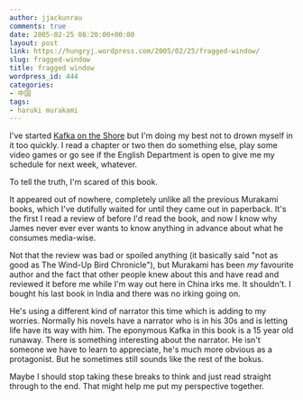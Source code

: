```yaml
---
author: jjackunrau
comments: true
date: 2005-02-25 08:20:00+00:00
layout: post
link: https://hungryj.wordpress.com/2005/02/25/fragged-window/
slug: fragged-window
title: fragged window
wordpress_id: 444
categories:
- 中国
tags:
- haruki murakami
---
```


I've started [Kafka on the Shore](http://www.amazon.com/exec/obidos/ASIN/1400043662/qid=1109134426/sr=2-1/ref=pd_bbs_b_2_1/103-7085229-0639062) but I'm doing my best not to drown myself in it too quickly.  I read a chapter or two then do something else, play some video games or go see if the English Department is open to give me my schedule for next week, whatever.  
  
To tell the truth, I'm scared of this book.  
  
It appeared out of nowhere, completely unlike all the previous Murakami books, which I've dutifully waited for until they came out in paperback.  It's the first I read a review of before I'd read the book, and now I know why James never ever ever wants to know anything in advance about what he consumes media-wise.  
  
Not that the review was bad or spoiled anything (it basically said "not as good as The Wind-Up Bird Chronicle"), but Murakami has been _my_ favourite author and the fact that other people knew about this and have read and reviewed it before me while I'm way out here in China irks me.  It shouldn't.  I bought his last book in India and there was no irking going on.  
  
He's using a different kind of narrator this time which is adding to my worries.  Normally his novels have a narrator who is in his 30s and is letting life have its way with him.  The eponymous Kafka in this book is a 15 year old runaway.  There is something interesting about the narrator.  He isn't someone we have to learn to appreciate, he's much more obvious as a protagonist.  But he sometimes still sounds like the rest of the bokus.  
  
Maybe I should stop taking these breaks to think and just read straight through to the end.  That might help me put my perspective together.
